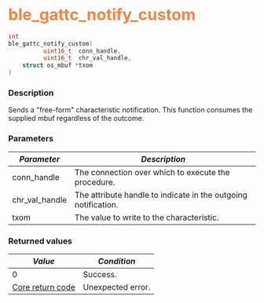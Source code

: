 ## <font color="#F2853F" style="font-size:24pt">ble\_gattc\_notify\_custom</font>

```c
int
ble_gattc_notify_custom(
          uint16_t  conn_handle,
          uint16_t  chr_val_handle,
    struct os_mbuf *txom
)
```

### Description

Sends a "free-form" characteristic notification.  This function consumes the supplied mbuf regardless of the outcome.

### Parameters

| *Parameter* | *Description* |
|-------------|---------------|
| conn\_handle | The connection over which to execute the procedure. |
| chr\_val\_handle | The attribute handle to indicate in the outgoing notification. |
| txom | The value to write to the characteristic. |

### Returned values

| *Value* | *Condition* |
|---------|-------------|
| 0 | Success. |
| [Core return code](../../ble_hs_return_codes/#return-codes-core) | Unexpected error. |
